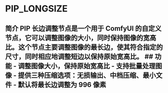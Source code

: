 # PIP_LONGSIZE
## 简介 PIP 长边调整节点是一个用于 ComfyUI 的自定义节点，它可以调整图像的大小，同时保持图像的宽高比。这个节点主要调整图像的最长边，使其符合指定的尺寸，同时相应地调整短边以保持原始宽高比。  ## 功能 - 调整图像大小，保持原始宽高比 - 支持批量处理图像 - 提供三种压缩选项：无损输出、中档压缩、最小文件 - 默认将最长边调整为 996 像素

